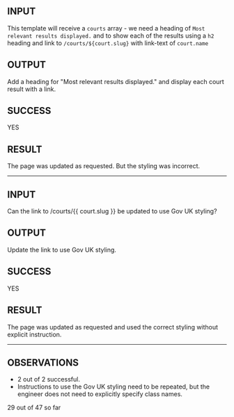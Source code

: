 ## INPUT
This template will receive a `courts` array -  we need a heading of `Most relevant results displayed.` and to show each of the results using a `h2` heading and link to `/courts/${court.slug}` with link-text of `court.name`

## OUTPUT
Add a heading for "Most relevant results displayed." and display each court result with a link.

## SUCCESS
YES

## RESULT
The page was updated as requested. But the styling was incorrect.

-----

## INPUT
Can the link to /courts/{{ court.slug }} be updated to use Gov UK styling?

## OUTPUT
Update the link to use Gov UK styling.

## SUCCESS
YES

## RESULT
The page was updated as requested and used the correct styling without explicit instruction.

-----

## OBSERVATIONS
* 2 out of 2 successful.
* Instructions to use the Gov UK styling need to be repeated, but the engineer does not need to explicitly specify class names.


29 out of 47 so far